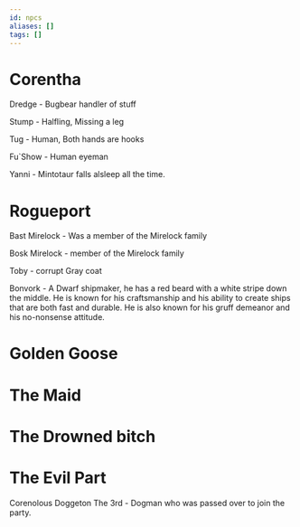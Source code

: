 ```yaml
---
id: npcs
aliases: []
tags: []
---
```



# Corentha


 Dredge - Bugbear handler of stuff

 Stump  - Halfling, Missing a leg

 Tug    - Human, Both hands are hooks
 
 Fu`Show - Human  eyeman

 Yanni  - Mintotaur falls alsleep all the time. 


# Rogueport 

Bast Mirelock - Was a member of the Mirelock family

Bosk Mirelock -  member of the Mirelock family

Toby - corrupt Gray coat

Bonvork - A Dwarf shipmaker, he has a red beard with a white stripe down the middle. He is known for his craftsmanship and his ability to create ships that are both fast and durable. He is also known for his gruff demeanor and his no-nonsense attitude.


# Golden Goose

# The Maid

# The Drowned bitch

# The Evil Part

Corenolous Doggeton The 3rd  - Dogman who was passed over to join the party.
